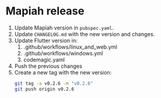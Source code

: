 # Mapiah release

1. Update Mapiah version in `pubspec.yaml`.
2. Update `CHANGELOG.md` with the new version and changes.
3. Update Flutter version in:
   1. .github/workflows/linux_and_web.yml
   2. .github/workflows/windows.yml
   3. codemagic.yaml
4. Push the previous changes
5. Create a new tag with the new version:
   ```bash
   git tag -a v0.2.6 -m "v0.2.6"
   git push origin v0.2.6
   ```
